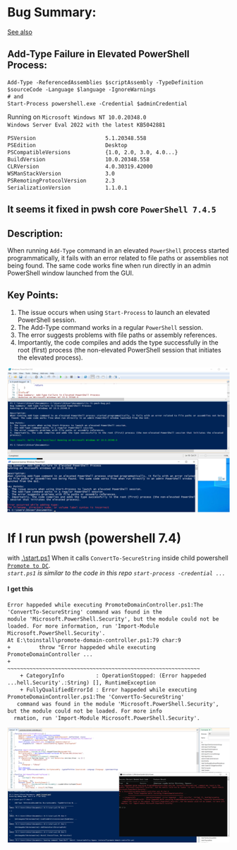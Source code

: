 # Bug Summary: 
[See also](https://github.com/antnn/is-it-pwsh-bug-qm?tab=readme-ov-file#if-i-run-pwsh-sriptps1-powershell-74)
## Add-Type Failure in Elevated PowerShell Process: 
```
Add-Type -ReferencedAssemblies $scriptAssembly -TypeDefinition $sourceCode -Language $language -IgnoreWarnings
# and
Start-Process powershell.exe -Credential $adminCredential
```
Running on `Microsoft Windows NT 10.0.20348.0`</br> `Windows Server Eval 2022 with the latest KB5042881`
```
PSVersion                      5.1.20348.558
PSEdition                      Desktop
PSCompatibleVersions           {1.0, 2.0, 3.0, 4.0...}
BuildVersion                   10.0.20348.558
CLRVersion                     4.0.30319.42000
WSManStackVersion              3.0
PSRemotingProtocolVersion      2.3
SerializationVersion           1.1.0.1
```
## It seems it fixed in pwsh core `PowerShell 7.4.5`

## Description:
When running `Add-Type` command in an elevated `PowerShell` process started programmatically, it fails with an error related to file paths or assemblies not being found. The same code works fine when run directly in an admin PowerShell window launched from the GUI.

## Key Points:
1. The issue occurs when using `Start-Process` to launch an elevated PowerShell session.
2. The Add-Type command works in a regular `PowerShell` session.
3. The error suggests problems with file paths or assembly references.
4. Importantly, the code compiles and adds the type successfully in the root (first) process (the non-elevated PowerShell session that initiates the elevated process).

![pwsh_screeen](https://github.com/antnn/is-it-pwsh-bug-qm/blob/main/pwsh_bug.png?raw=true)

# If I run pwsh (powershell 7.4)
with [.\start.ps1](https://github.com/antnn/win-setup-action-ansible/blob/c6cbfe42ba5d0d78c285a8abd776ccbd4b39c5c8/action_plugins/templates/start.ps1#L20)
When it calls `ConvertTo-SecureString` inside child powershell [`Promote to DC`](https://github.com/microsoft/WindowsProtocolTestSuites/blob/797a4fa636a8eb0676f345950e2dddf2c394394e/CommonScripts/PromoteDomainController.ps1#L45).<br>
*`start.ps1` is similar to the code in this repo `start-process -credential ...`* <br>
#### I get this
```
Error happeded while executing PromoteDomainController.ps1:The 'ConvertTo-SecureString' command was found in the
module 'Microsoft.PowerShell.Security', but the module could not be loaded. For more information, run 'Import-Module
Microsoft.PowerShell.Security'.
At E:\toinstall\promote-domain-controller.ps1:79 char:9
+         throw "Error happeded while executing PromoteDomainController ...
+         ~~~~~~~~~~~~~~~~~~~~~~~~~~~~~~~~~~~~~~~~~~~~~~~~~~~~~~~~~~~~~
    + CategoryInfo          : OperationStopped: (Error happeded ...hell.Security'.:String) [], RuntimeException
    + FullyQualifiedErrorId : Error happeded while executing PromoteDomainController.ps1:The 'ConvertTo-SecureString'
   command was found in the module 'Microsoft.PowerShell.Security', but the module could not be loaded. For more info
  rmation, run 'Import-Module Microsoft.PowerShell.Security'.
```

![](https://raw.githubusercontent.com/antnn/is-it-pwsh-bug-qm/refs/heads/main/pwsh2.png)

